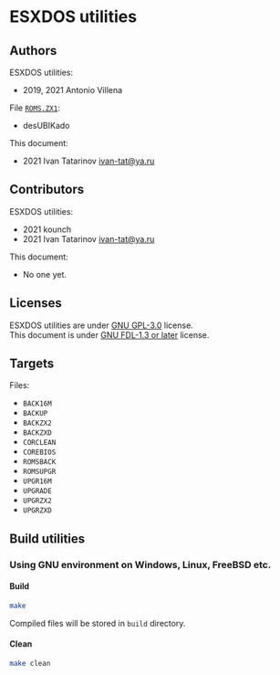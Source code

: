 # ESXDOS utilities

## Authors

ESXDOS utilities:
* 2019, 2021 Antonio Villena

File [`ROMS.ZX1`](ROMS.ZX1):
* desUBIKado

This document:
* 2021 Ivan Tatarinov <ivan-tat@ya.ru>

## Contributors

ESXDOS utilities:
* 2021 kounch
* 2021 Ivan Tatarinov <ivan-tat@ya.ru>

This document:
* No one yet.

## Licenses

ESXDOS utilities are under [GNU GPL-3.0](https://spdx.org/licenses/GPL-3.0-only.html) license.  
This document is under [GNU FDL-1.3 or later](https://spdx.org/licenses/GFDL-1.3-or-later.html) license.

## Targets

Files:
* `BACK16M`
* `BACKUP`
* `BACKZX2`
* `BACKZXD`
* `CORCLEAN`
* `COREBIOS`
* `ROMSBACK`
* `ROMSUPGR`
* `UPGR16M`
* `UPGRADE`
* `UPGRZX2`
* `UPGRZXD`

## Build utilities

### Using GNU environment on Windows, Linux, FreeBSD etc.

#### Build

```bash
make
```

Compiled files will be stored in `build` directory.

#### Clean

```bash
make clean
```
